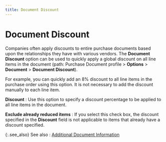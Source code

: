 ```yaml
---
title: Document Discount
---
```


# Document Discount 


Companies often apply discounts to entire purchase documents  based upon the relationships they have with various vendors. The **Document Discount** option can be used  to quickly apply a global discount on all line items in the document (path:  Purchase Document profile > **Options**  > **Document** > **Document 
 Discount**).


For example, you can quickly add an 8% discount to all line  items in the purchase order using this option. It is not necessary to  add the discount manually to each line item.


**Discount**
: Use this option to specify a discount percentage  to be applied to all line items in the document.


**Exclude already reduced items**
: If you select this check box, the discount specified  in the **Discount** field is not applicable  to items that already have a discount specified.


{:.see_also}
See also
: [Additional  Document Information]({{site.pp_baseurl}}/return-proc/doc-prof/return-doc-opt/ex-doc-details/additional_document_information_pur_return_common_pur_ret_document_profile_options.html)
